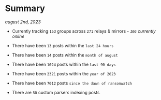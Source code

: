
# Summary
_august 2nd, 2023_

- Currently tracking `153` groups across `271` relays & mirrors - _`106` currently online_

- There have been `13` posts within the `last 24 hours`

- There have been `14` posts within the `month of august`

- There have been `1024` posts within the `last 90 days`

- There have been `2321` posts within the `year of 2023`

- There have been `7012` posts `since the dawn of ransomwatch`

- There are `80` custom parsers indexing posts
